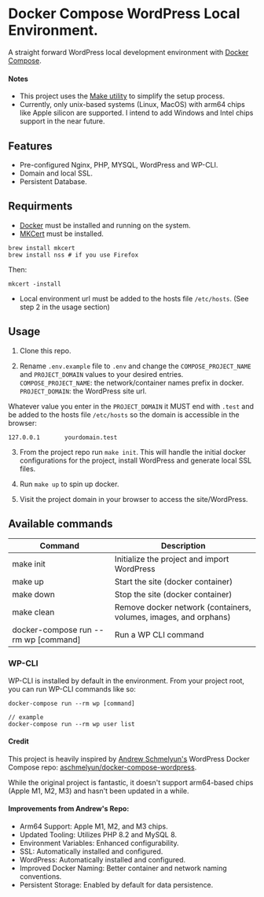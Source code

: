 # Docker Compose WordPress Local Environment.
A straight forward WordPress local development environment with [Docker Compose](https://docs.docker.com/compose/).

#### Notes
- This project uses the [Make utility](https://www.gnu.org/software/make/) to simplify the setup process.
- Currently, only unix-based systems (Linux, MacOS) with arm64 chips like Apple silicon are supported. I intend to add Windows and Intel chips support in the near future.

## Features
- Pre-configured Nginx, PHP, MYSQL, WordPress and WP-CLI.
- Domain and local SSL.
- Persistent Database.

## Requirments
- [Docker](https://www.docker.com/) must be installed and running on the system.
- [MKCert](https://github.com/FiloSottile/mkcert) must be installed.
```
brew install mkcert
brew install nss # if you use Firefox
```
Then:
```
mkcert -install
```
- Local environment url must be added to the hosts file `/etc/hosts`. (See step 2 in the usage section)

## Usage
1. Clone this repo.

2. Rename `.env.example` file to `.env` and change the `COMPOSE_PROJECT_NAME` and `PROJECT_DOMAIN` values to your desired entries.
`COMPOSE_PROJECT_NAME`: the network/container names prefix in docker.
`PROJECT_DOMAIN`: the WordPress site url.

Whatever value you enter in the `PROJECT_DOMAIN` it MUST end with `.test` and be added to the hosts file `/etc/hosts` so the domain is accessible in the browser:
```
127.0.0.1       yourdomain.test
```

3. From the project repo run `make init`.
This will handle the initial docker configurations for the project, install WordPress and generate local SSL files.

4. Run `make up` to spin up docker.

5. Visit the project domain in your browser to access the site/WordPress.


## Available commands
| Command                              | Description                                                      |
|--------------------------------------|------------------------------------------------------------------|
| make init                            | Initialize the project and import WordPress                      |
| make up                              | Start the site (docker container)                                |
| make down                            | Stop the site (docker container)                                 |
| make clean                           | Remove docker network (containers, volumes, images, and orphans) |
| docker-compose run --rm wp [command] | Run a WP CLI command                                             |


### WP-CLI
WP-CLI is installed by default in the environment. From your project root, you can run WP-CLI commands like so:
```
docker-compose run --rm wp [command]

// example
docker-compose run --rm wp user list
```


#### Credit
This project is heavily inspired by [Andrew Schmelyun's](https://github.com/aschmelyun) WordPress Docker Compose repo: [aschmelyun/docker-compose-wordpress](https://github.com/aschmelyun/docker-compose-wordpress).

While the original project is fantastic, it doesn't support arm64-based chips (Apple M1, M2, M3) and hasn't been updated in a while.

#### Improvements from Andrew's Repo:
- Arm64 Support: Apple M1, M2, and M3 chips.
- Updated Tooling: Utilizes PHP 8.2 and MySQL 8.
- Environment Variables: Enhanced configurability.
- SSL: Automatically installed and configured.
- WordPress: Automatically installed and configured.
- Improved Docker Naming: Better container and network naming conventions.
- Persistent Storage: Enabled by default for data persistence.
